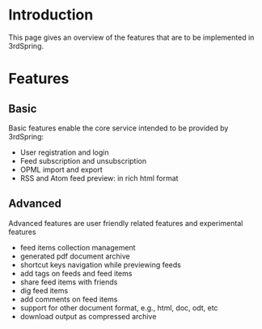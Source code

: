 # Introduction #

This page gives an overview of the features that are to be implemented in 3rdSpring.


# Features #
## Basic ##

Basic features enable the core service intended to be provided by 3rdSpring:
  * User registration and login
  * Feed subscription and unsubscription
  * OPML import and export
  * RSS and Atom feed preview: in rich html format

## Advanced ##

Advanced features are user friendly related features and experimental features
  * feed items collection management
  * generated pdf document archive
  * shortcut keys navigation while previewing feeds
  * add tags on feeds and feed items
  * share feed items with friends
  * dig feed items
  * add comments on feed items
  * support for other document format, e.g., html, doc, odt, etc
  * download output as compressed archive